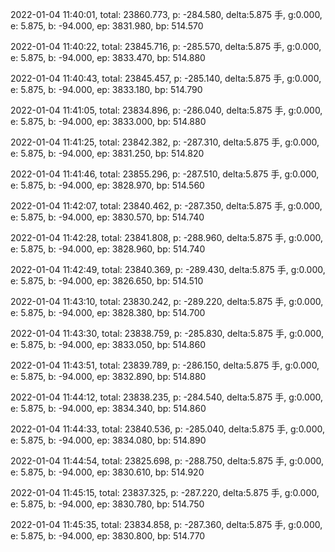 2022-01-04 11:40:01, total: 23860.773, p: -284.580, delta:5.875 手, g:0.000, e: 5.875, b: -94.000, ep: 3831.980, bp: 514.570

2022-01-04 11:40:22, total: 23845.716, p: -285.570, delta:5.875 手, g:0.000, e: 5.875, b: -94.000, ep: 3833.470, bp: 514.880

2022-01-04 11:40:43, total: 23845.457, p: -285.140, delta:5.875 手, g:0.000, e: 5.875, b: -94.000, ep: 3833.180, bp: 514.790

2022-01-04 11:41:05, total: 23834.896, p: -286.040, delta:5.875 手, g:0.000, e: 5.875, b: -94.000, ep: 3833.000, bp: 514.880

2022-01-04 11:41:25, total: 23842.382, p: -287.310, delta:5.875 手, g:0.000, e: 5.875, b: -94.000, ep: 3831.250, bp: 514.820

2022-01-04 11:41:46, total: 23855.296, p: -287.510, delta:5.875 手, g:0.000, e: 5.875, b: -94.000, ep: 3828.970, bp: 514.560

2022-01-04 11:42:07, total: 23840.462, p: -287.350, delta:5.875 手, g:0.000, e: 5.875, b: -94.000, ep: 3830.570, bp: 514.740

2022-01-04 11:42:28, total: 23841.808, p: -288.960, delta:5.875 手, g:0.000, e: 5.875, b: -94.000, ep: 3828.960, bp: 514.740

2022-01-04 11:42:49, total: 23840.369, p: -289.430, delta:5.875 手, g:0.000, e: 5.875, b: -94.000, ep: 3826.650, bp: 514.510

2022-01-04 11:43:10, total: 23830.242, p: -289.220, delta:5.875 手, g:0.000, e: 5.875, b: -94.000, ep: 3828.380, bp: 514.700

2022-01-04 11:43:30, total: 23838.759, p: -285.830, delta:5.875 手, g:0.000, e: 5.875, b: -94.000, ep: 3833.050, bp: 514.860

2022-01-04 11:43:51, total: 23839.789, p: -286.150, delta:5.875 手, g:0.000, e: 5.875, b: -94.000, ep: 3832.890, bp: 514.880

2022-01-04 11:44:12, total: 23838.235, p: -284.540, delta:5.875 手, g:0.000, e: 5.875, b: -94.000, ep: 3834.340, bp: 514.860

2022-01-04 11:44:33, total: 23840.536, p: -285.040, delta:5.875 手, g:0.000, e: 5.875, b: -94.000, ep: 3834.080, bp: 514.890

2022-01-04 11:44:54, total: 23825.698, p: -288.750, delta:5.875 手, g:0.000, e: 5.875, b: -94.000, ep: 3830.610, bp: 514.920

2022-01-04 11:45:15, total: 23837.325, p: -287.220, delta:5.875 手, g:0.000, e: 5.875, b: -94.000, ep: 3830.780, bp: 514.750

2022-01-04 11:45:35, total: 23834.858, p: -287.360, delta:5.875 手, g:0.000, e: 5.875, b: -94.000, ep: 3830.800, bp: 514.770